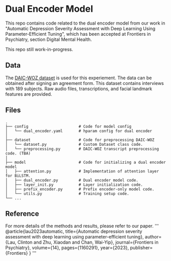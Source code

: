 # Dual Encoder Model
This repo contains code related to the dual encoder model from our work in "Automatic Depression Severity Assessment with Deep Learning Using Parameter-Efficient Tuning", which has been accepted at Frontiers in Psychiatry, section Digital Mental Health.

This repo still work-in-progress.

## Data
The [DAIC-WOZ dataset](https://dcapswoz.ict.usc.edu) is used for this experiement. The data can be obtained after signing an agreement form. This dataset contains interviews with 189 subjects. Raw audio files, transcriptions, and facial landmark features are provided. 

## Files
    .
    ├── config                      # Code for model config
    │   └── dual_encoder.yaml       # hparam config for dual encoder
    │
    ├── dataset                     # Code for preprocessing DAIC-WOZ
    │   └── dataset.py              # Custom Dataset class code.
    │   └── preprocessing.py        # DAIC-WOZ transcript preprocessing code. (TBA)
    │
    ├── model                       # Code for initializing a dual encoder model
    │   ├── attention.py            # Implementation of attention layer for BiLSTM.
    │   ├── dual_encoder.py         # Dual encoder model code.
    │   ├── layer_init.py           # Layer initialization code.
    │   ├── prefix_encoder.py       # Prefix encoder-only model code.
    │   └── utils.py                # Training setup code.
    └── ...

## Reference
For more details of the methods and results, please refer to our paper.
'''
@article{lau2023automatic,
  title={Automatic depression severity assessment with deep learning using parameter-efficient tuning},
  author={Lau, Clinton and Zhu, Xiaodan and Chan, Wai-Yip},
  journal={Frontiers in Psychiatry},
  volume={14},
  pages={1160291},
  year={2023},
  publisher={Frontiers}
}
'''

